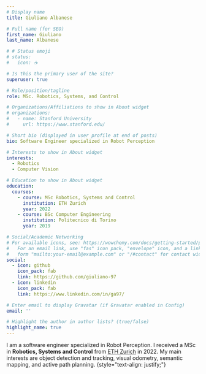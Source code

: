 ```yaml
---
# Display name
title: Giuliano Albanese

# Full name (for SEO)
first_name: Giuliano
last_name: Albanese

# # Status emoji
# status:
#   icon: ☕️

# Is this the primary user of the site?
superuser: true

# Role/position/tagline
role: MSc. Robotics, Systems, and Control

# Organizations/Affiliations to show in About widget
# organizations:
#   - name: Stanford University
#     url: https://www.stanford.edu/

# Short bio (displayed in user profile at end of posts)
bio: Software Engineer specialized in Robot Perception

# Interests to show in About widget
interests:
  - Robotics
  - Computer Vision

# Education to show in About widget
education:
  courses:
    - course: MSc Robotics, Systems and Control
      institution: ETH Zurich
      year: 2022
    - course: BSc Computer Engineering
      institution: Politecnico di Torino
      year: 2019

# Social/Academic Networking
# For available icons, see: https://wowchemy.com/docs/getting-started/page-builder/#icons
#   For an email link, use "fas" icon pack, "envelope" icon, and a link in the
#   form "mailto:your-email@example.com" or "/#contact" for contact widget.
social:
  - icon: github
    icon_pack: fab
    link: https://github.com/giuliano-97
  - icon: linkedin
    icon_pack: fab
    link: https://www.linkedin.com/in/ga97/

# Enter email to display Gravatar (if Gravatar enabled in Config)
email: ''

# Highlight the author in author lists? (true/false)
highlight_name: true
---
```

I am a software engineer specialized in Robot Perception. I received a MSc in **Robotics, Systems and Control** from [ETH Zurich](https://ethz.ch/en) in 2022. My main interests are object detection and tracking, visual odometry, semantic mapping, and active path planning.
{style="text-align: justify;"}